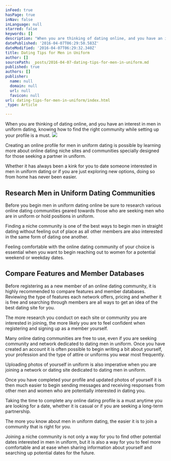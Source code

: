 ```yaml
---
inFeed: true
hasPage: true
inNav: false
inLanguage: null
starred: false
keywords: []
description: "When you are thinking of dating online, and you have an interest in men in uniform dating, knowing how to find the right community while setting up your profile is a must.\_"
datePublished: '2016-04-07T06:29:50.583Z'
dateModified: '2016-04-07T06:29:32.340Z'
title: Dating Tips for Men in Uniform
author: []
sourcePath: _posts/2016-04-07-dating-tips-for-men-in-uniform.md
published: true
authors: []
publisher:
  name: null
  domain: null
  url: null
  favicon: null
url: dating-tips-for-men-in-uniform/index.html
_type: Article

---
```

When you are thinking of dating online, and you have an interest in men in uniform dating, knowing how to find the right community while setting up your profile is a must. ![](https://the-grid-user-content.s3-us-west-2.amazonaws.com/5d61ed84-1618-4a3b-9c26-5561ef14a330.jpg)

Creating an online profile for men in uniform dating is possible by learning more about online dating niche sites and communities specially designed for those seeking a partner in uniform. 

Whether it has always been a kink for you to date someone interested in men in uniform dating or if you are just exploring new options, doing so from home has never been easier.

## Research Men in Uniform Dating Communities 

Before you begin men in uniform dating online be sure to research various online dating communities geared towards those who are seeking men who are in uniform or hold positions in uniform.

Finding a niche community is one of the best ways to begin men in straight dating without feeling out of place as all other members are also interested in the same form of dating one another. 

Feeling comfortable with the online dating community of your choice is essential when you want to begin reaching out to women for a potential weekend or weekday dates.

## Compare Features and Member Databases 

Before registering as a new member of an online dating community, it is highly recommended to compare features and member databases. Reviewing the type of features each network offers, pricing and whether it is free and searching through members are all ways to get an idea of the best dating site for you.

The more research you conduct on each site or community you are interested in joining, the more likely you are to feel confident when registering and signing up as a member yourself. 

Many online dating communities are free to use, even if you are seeking community and network dedicated to dating men in uniform. Once you have created an account it is often possible to begin writing a bit about yourself, your profession and the type of attire or uniforms you wear most frequently. 

Uploading photos of yourself in uniform is also imperative when you are joining a network or dating site dedicated to dating men in uniform.

Once you have completed your profile and updated photos of yourself it is then much easier to begin sending messages and receiving responses from other men and women who are potentially interested in dating you. 

Taking the time to complete any online dating profile is a must anytime you are looking for a date, whether it is casual or if you are seeking a long-term partnership. 

The more you know about men in uniform dating, the easier it is to join a community that is right for you.

Joining a niche community is not only a way for you to find other potential dates interested in men in uniform, but it is also a way for you to feel more comfortable and at ease when sharing information about yourself and searching up potential dates for the future.